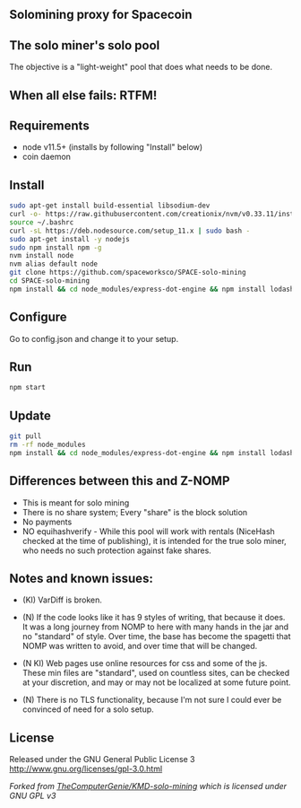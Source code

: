 ## Solomining proxy for Spacecoin

## The solo miner's solo pool
The objective is a "light-weight" pool that does what needs to be done.

## When all else fails: RTFM!

Requirements
------------
* node v11.5+ (installs by following "Install" below)
* coin daemon

Install
-------------

```bash
sudo apt-get install build-essential libsodium-dev
curl -o- https://raw.githubusercontent.com/creationix/nvm/v0.33.11/install.sh | bash
source ~/.bashrc
curl -sL https://deb.nodesource.com/setup_11.x | sudo bash -
sudo apt-get install -y nodejs
sudo npm install npm -g
nvm install node
nvm alias default node
git clone https://github.com/spaceworksco/SPACE-solo-mining
cd SPACE-solo-mining
npm install && cd node_modules/express-dot-engine && npm install lodash@4.17.11 && cd ../..
```

Configure
-------------
Go to config.json and change it to your setup.

Run
------------
```bash
npm start
```

Update
-------------
```bash
git pull
rm -rf node_modules
npm install && cd node_modules/express-dot-engine && npm install lodash@4.17.11 && cd ../..
```

Differences between this and Z-NOMP
------------
* This is meant for solo mining
* There is no share system; Every "share" is the block solution
* No payments
* NO equihashverify - While this pool will work with rentals (NiceHash checked at the time of publishing), it is intended
for the true solo miner, who needs no such protection against fake shares.

Notes and known issues:
------------
* (KI) VarDiff is broken.

* (N) If the code looks like it has 9 styles of writing, that because it does. It was a long journey from NOMP to here with
many hands in the jar and no "standard" of style. Over time, the base has become the spagetti that NOMP was written to
avoid, and over time that will be changed.

* (N KI) Web pages use online resources for css and some of the js. These min files are "standard", used on countless sites,
can be checked at your discretion, and may or may not be localized at some future point.

* (N) There is no TLS functionality, because I'm not sure I could ever be convinced of need for a solo setup.

License
-------
Released under the GNU General Public License 3
http://www.gnu.org/licenses/gpl-3.0.html

_Forked from [TheComputerGenie/KMD-solo-mining](https://github.com/TheComputerGenie/KMD-solo-mining) which is licensed under GNU GPL v3_
